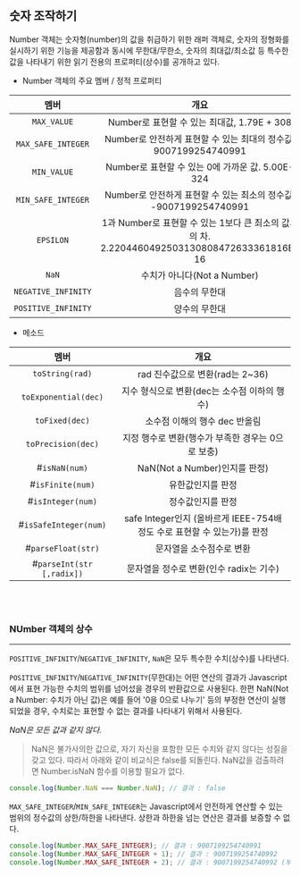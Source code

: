 ## 숫자 조작하기
Number 객체는 숫자형(number)의 값을 취급하기 위한 래퍼 객체로, 숫자의 정형화를 실시하기 위한 기능을 제공함과 동시에 무한대/무한소, 숫자의 최대값/최소값 등 특수한 값을 나타내기 위한 읽기 전용의 프로퍼티(상수)를 공개하고 있다.

* Number 객체의 주요 멤버 / 정적 프로퍼티

|멤버|개요|
|:---:|:---:|
|`MAX_VALUE`| Number로 표현할 수 있는 최대값, 1.79E + 308 |
|`MAX_SAFE_INTEGER`| Number로 안전하게 표현할 수 있는 최대의 정수값. 9007199254740991 |
|`MIN_VALUE`| Number로 표현할 수 있는 0에 가까운 값. 5.00E-324 |
|`MIN_SAFE_INTEGER`| Number로 안전하게 표현할 수 있는 최소의 정수값. -9007199254740991 |
|`EPSILON`|1과 Number로 표현할 수 있는 1보다 큰 최소의 값과의 차. 2.2204460492503130808472633361816E-16 |
|`NaN`|수치가 아니다(Not a Number)|
|`NEGATIVE_INFINITY`| 음수의 무한대 |
|`POSITIVE_INFINITY`|	양수의 무한대 |

* 메소드

|멤버|개요|
|:---:|:---:|
|`toString(rad)`|rad 진수값으로 변환(rad는 2~36)|
|`toExponential(dec)`|지수 형식으로 변환(dec는 소수점 이하의 행수)|
|`toFixed(dec)`|소수점 이해의 행수 dec 반올림 |
|`toPrecision(dec)`|지정 행수로 변환(행수가 부족한 경우는 0으로 보충)|
|#`isNaN(num)`| NaN(Not a Number)인지를 판정) |
|#`isFinite(num)`|유한값인지를 판정|
|#`isInteger(num)`|정수값인지를 판정|
|#`isSafeInteger(num)`|safe Integer인지 (올바르게 IEEE-754배 정도 수로 표현할 수 있는가)를 판정 |
|#`parseFloat(str)`| 문자열을 소수점수로 변환|
|#`parseInt(str [,radix])`| 문자열을 정수로 변환(인수 radix는 기수)|

<br/><br/>

### NUmber 객체의 상수
---
`POSITIVE_INFINITY`/`NEGATIVE_INFINITY`, `NaN`은 모두 특수한 수치(상수)를 나타낸다.

`POSITIVE_INFINITY`/`NEGATIVE_INFINITY`(무한대)는 어떤 연산의 결과가 Javascript에서 표현 가능한 수치의 범위를 넘어섰을 경우의 반환값으로 사용된다. 한편 NaN(Not a Number: 수치가 아닌 값)은 예를 들어 '0을 0으로 나누기' 등의 부정한 연산이 실행되었을 경우, 수치로는 표현할 수 없는 결과를 나타내기 위해서 사용된다.

*NaN은 모든 값과 같지 않다.*
>NaN은 불가사의한 값으로, 자기 자신을 포함한 모든 수치와 같지 않다는 성질을 갖고 있다. 따라서 아래와 같이 비교식은 false를 되돌린다. NaN값을 검출하려면 Number.isNaN 함수를 이용할 필요가 없다.

```javascript
console.log(Number.NaN === Number.NaN); // 결과 : false
```

`MAX_SAFE_INTEGER`/`MIN_SAFE_INTEGER`는 Javascript에서 안전하게 연산할 수 있는 범위의 정수값의 상한/하한을 나타낸다. 상한과 하한을 넘는 연산은 결과를 보증할 수 없다.

```javascript
console.log(Number.MAX_SAFE_INTEGER); // 결과 : 9007199254740991
console.log(Number.MAX_SAFE_INTEGER + 1); // 결과 : 9007199254740992
console.log(Number.MAX_SAFE_INTEGER + 2); // 결과 : 9007199254740992 (부정)
```

